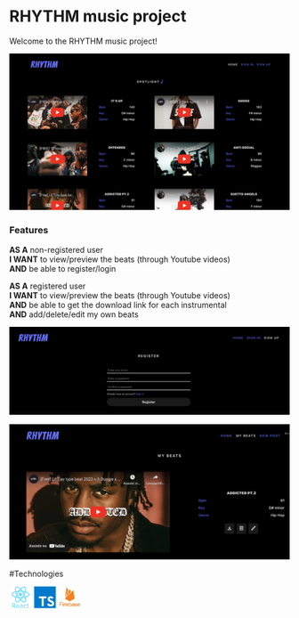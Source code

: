 # RHYTHM music project

Welcome to the RHYTHM music project!

![RHYTHM main page](design.png)

### **Features**

**AS A** non-registered user  </br>
**I WANT** to view/preview the beats (through Youtube videos) </br>
**AND** be able to register/login

**AS A** registered user  </br>
**I WANT** to view/preview the beats (through Youtube videos) </br>
**AND** be able to get the download link for each instrumental</br>
**AND** add/delete/edit my own beats


![Register form](register.png)


![My beats](mybeats.png)


#Technologies

<p> <img src="https://github.com/devicons/devicon/blob/master/icons/react/react-original-wordmark.svg" title="React" alt="React" width="40" height="40"/>
  <img src="https://github.com/devicons/devicon/blob/master/icons/typescript/typescript-original.svg" title="Typescript" alt="Typescript" width="40" height="40"/>
    <img src="https://github.com/devicons/devicon/blob/master/icons/firebase/firebase-plain-wordmark.svg" title="Firebase" alt="Firebase" width="40" height="40"/></p>
